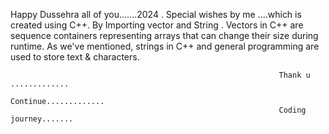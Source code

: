 Happy Dussehra all of you.......2024 .
Special wishes by me ....which is created using C++.
By Importing vector and String .
Vectors in C++ are sequence containers representing arrays that can change their size during runtime.
As we've mentioned, strings in C++ and general programming are used to store text & characters.

                                                                Thank u .............
                                                                Continue.............
                                                                Coding journey.......
